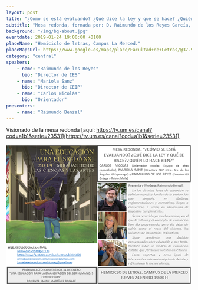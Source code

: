 ```yaml
---
layout: post
title: "¿Cómo se está evaluando? ¿Qué dice la ley y qué se hace? ¿Quién lo hace bien?"
subtitle: "Mesa redonda, formada por: D. Raimundo de los Reyes García, Dña. Mariola Sanz y D. Carlos Nicolas"
background: "/img/bg-about.jpg"
eventdate: 2019-01-24 19:00:00 +0100
placeName: "Hemiciclo de letras, Campus La Merced."
placeMapsUrl: https://www.google.es/maps/place/Facultad+de+Letras/@37.988031,-1.1285388,17z/data=!3m1!4b1!4m5!3m4!1s0xd63821a11eb1df1:0x6eef2c7756be7e95!8m2!3d37.9880268!4d-1.1263501
category: "central"
speakers:
    - name: "Raimundo de los Reyes"
      bio: "Director de IES"
    - name: "Mariola Sanz"
      bio: "Director de CEIP"
    - name: "Carlos Nicolás"
      bio: "Orientador"
presenters:
    - name: "Raimundo Benzal"
---
```

Visionado de la mesa redonda [aquí: https://tv.um.es/canal?cod=a1b1&serie=23531](https://tv.um.es/canal?cod=a1b1&serie=23531)

![cartel](/img/posts/mesaredonda.png)
